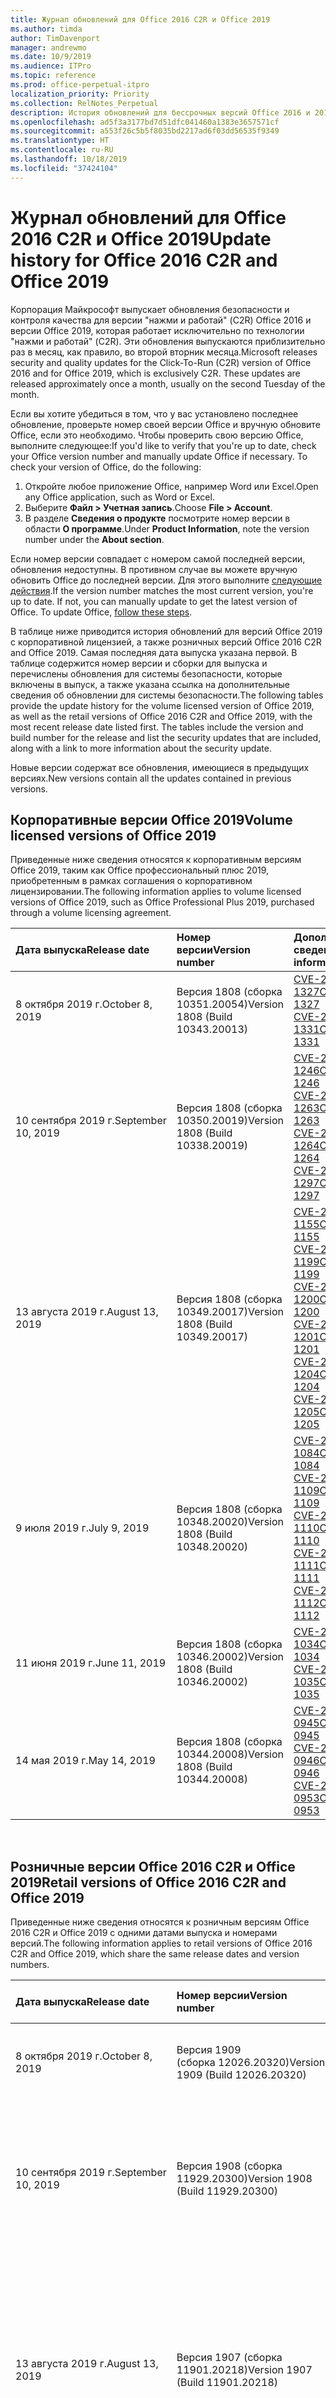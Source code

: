 ```yaml
---
title: Журнал обновлений для Office 2016 C2R и Office 2019
ms.author: timda
author: TimDavenport
manager: andrewmo
ms.date: 10/9/2019
ms.audience: ITPro
ms.topic: reference
ms.prod: office-perpetual-itpro
localization_priority: Priority
ms.collection: RelNotes_Perpetual
description: История обновлений для бессрочных версий Office 2016 и 2019 с технологией "нажми и работай" (C2R) для ИТ-специалистов
ms.openlocfilehash: ad5f3a3177bd7d51dfc041460a1383e3657571cf
ms.sourcegitcommit: a553f26c5b5f8035bd2217ad6f03dd56535f9349
ms.translationtype: HT
ms.contentlocale: ru-RU
ms.lasthandoff: 10/18/2019
ms.locfileid: "37424104"
---
```

# <a name="update-history-for-office-2016-c2r-and-office-2019"></a><span data-ttu-id="e6cfe-103">Журнал обновлений для Office 2016 C2R и Office 2019</span><span class="sxs-lookup"><span data-stu-id="e6cfe-103">Update history for Office 2016 C2R and Office 2019</span></span>

<span data-ttu-id="e6cfe-p101">Корпорация Майкрософт выпускает обновления безопасности и контроля качества для версии "нажми и работай" (C2R) Office 2016 и версии Office 2019, которая работает исключительно по технологии "нажми и работай" (C2R). Эти обновления выпускаются приблизительно раз в месяц, как правило, во второй вторник месяца.</span><span class="sxs-lookup"><span data-stu-id="e6cfe-p101">Microsoft releases security and quality updates for the Click-To-Run (C2R) version of Office 2016 and for Office 2019, which is exclusively C2R. These updates are released approximately once a month, usually on the second Tuesday of the month.</span></span>

<span data-ttu-id="e6cfe-p102">Если вы хотите убедиться в том, что у вас установлено последнее обновление, проверьте номер своей версии Office и вручную обновите Office, если это необходимо. Чтобы проверить свою версию Office, выполните следующее:</span><span class="sxs-lookup"><span data-stu-id="e6cfe-p102">If you'd like to verify that you're up to date, check your Office version number and manually update Office if necessary. To check your version of Office, do the following:</span></span>

  1.    <span data-ttu-id="e6cfe-108">Откройте любое приложение Office, например Word или Excel.</span><span class="sxs-lookup"><span data-stu-id="e6cfe-108">Open any Office application, such as Word or Excel.</span></span>
  2.    <span data-ttu-id="e6cfe-109">Выберите **Файл > Учетная запись**.</span><span class="sxs-lookup"><span data-stu-id="e6cfe-109">Choose **File > Account**.</span></span>
  3.    <span data-ttu-id="e6cfe-110">В разделе **Сведения о продукте** посмотрите номер версии в области **О программе**.</span><span class="sxs-lookup"><span data-stu-id="e6cfe-110">Under **Product Information**, note the version number under the **About section**.</span></span>

<span data-ttu-id="e6cfe-p103">Если номер версии совпадает с номером самой последней версии, обновления недоступны. В противном случае вы можете вручную обновить Office до последней версии. Для этого выполните [следующие действия](https://support.office.com/article/2ab296f3-7f03-43a2-8e50-46de917611c5).</span><span class="sxs-lookup"><span data-stu-id="e6cfe-p103">If the version number matches the most current version, you're up to date. If not, you can manually update to get the latest version of Office. To update Office, [follow these steps](https://support.office.com/article/2ab296f3-7f03-43a2-8e50-46de917611c5).</span></span>


<span data-ttu-id="e6cfe-p104">В таблице ниже приводится история обновлений для версий Office 2019 с корпоративной лицензией, а также розничных версий Office 2016 C2R and Office 2019. Самая последняя дата выпуска указана первой. В таблице содержится номер версии и сборки для выпуска и перечислены обновления для системы безопасности, которые включены в выпуск, а также указана ссылка на дополнительные сведения об обновлении для системы безопасности.</span><span class="sxs-lookup"><span data-stu-id="e6cfe-p104">The following tables provide the update history for the volume licensed version of Office 2019, as well as the retail versions of Office 2016 C2R and Office 2019, with the most recent release date listed first. The tables include the version and build number for the release and list the security updates that are included, along with a link to more information about the security update.</span></span>

<span data-ttu-id="e6cfe-116">Новые версии содержат все обновления, имеющиеся в предыдущих версиях.</span><span class="sxs-lookup"><span data-stu-id="e6cfe-116">New versions contain all the updates contained in previous versions.</span></span>

## <a name="volume-licensed-versions-of-office-2019"></a><span data-ttu-id="e6cfe-117">Корпоративные версии Office 2019</span><span class="sxs-lookup"><span data-stu-id="e6cfe-117">Volume licensed versions of Office 2019</span></span>
<span data-ttu-id="e6cfe-118">Приведенные ниже сведения относятся к корпоративным версиям Office 2019, таким как Office профессиональный плюс 2019, приобретенным в рамках соглашения о корпоративном лицензировании.</span><span class="sxs-lookup"><span data-stu-id="e6cfe-118">The following information applies to volume licensed versions of Office 2019, such as Office Professional Plus 2019, purchased through a volume licensing agreement.</span></span>

|<span data-ttu-id="e6cfe-119">**Дата выпуска**</span><span class="sxs-lookup"><span data-stu-id="e6cfe-119">**Release date**</span></span>|<span data-ttu-id="e6cfe-120">**Номер версии**</span><span class="sxs-lookup"><span data-stu-id="e6cfe-120">**Version number**</span></span>|<span data-ttu-id="e6cfe-121">**Дополнительные сведения**</span><span class="sxs-lookup"><span data-stu-id="e6cfe-121">**More information**</span></span>|
|:-----|:-----|:-----|
|<span data-ttu-id="e6cfe-122">8 октября 2019 г.</span><span class="sxs-lookup"><span data-stu-id="e6cfe-122">October 8, 2019</span></span>   |<span data-ttu-id="e6cfe-123">Версия 1808 (сборка 10351.20054)</span><span class="sxs-lookup"><span data-stu-id="e6cfe-123">Version 1808 (Build 10343.20013)</span></span>  |[<span data-ttu-id="e6cfe-124">CVE-2019-1327</span><span class="sxs-lookup"><span data-stu-id="e6cfe-124">CVE-2019-1327</span></span>](https://portal.msrc.microsoft.com/ru-RU/security-guidance/advisory/CVE-2019-1327) <br/> [<span data-ttu-id="e6cfe-125">CVE-2019-1331</span><span class="sxs-lookup"><span data-stu-id="e6cfe-125">CVE-2019-1331</span></span>](https://portal.msrc.microsoft.com/ru-RU/security-guidance/advisory/CVE-2019-1331) <br/> |
|<span data-ttu-id="e6cfe-126">10 сентября 2019 г.</span><span class="sxs-lookup"><span data-stu-id="e6cfe-126">September 10, 2019</span></span>   |<span data-ttu-id="e6cfe-127">Версия 1808 (сборка 10350.20019)</span><span class="sxs-lookup"><span data-stu-id="e6cfe-127">Version 1808 (Build 10338.20019)</span></span>  |[<span data-ttu-id="e6cfe-128">CVE-2019-1246</span><span class="sxs-lookup"><span data-stu-id="e6cfe-128">CVE-2019-1246</span></span>](https://portal.msrc.microsoft.com/ru-RU/security-guidance/advisory/CVE-2019-1246) <br/> [<span data-ttu-id="e6cfe-129">CVE-2019-1263</span><span class="sxs-lookup"><span data-stu-id="e6cfe-129">CVE-2019-1263</span></span>](https://portal.msrc.microsoft.com/ru-RU/security-guidance/advisory/CVE-2019-1263) <br/> [<span data-ttu-id="e6cfe-130">CVE-2019-1264</span><span class="sxs-lookup"><span data-stu-id="e6cfe-130">CVE-2019-1264</span></span>](https://portal.msrc.microsoft.com/ru-RU/security-guidance/advisory/CVE-2019-1264) <br/> [<span data-ttu-id="e6cfe-131">CVE-2019-1297</span><span class="sxs-lookup"><span data-stu-id="e6cfe-131">CVE-2019-1297</span></span>](https://portal.msrc.microsoft.com/ru-RU/security-guidance/advisory/CVE-2019-1297) <br/>  |
|<span data-ttu-id="e6cfe-132">13 августа 2019 г.</span><span class="sxs-lookup"><span data-stu-id="e6cfe-132">August 13, 2019</span></span>   |<span data-ttu-id="e6cfe-133">Версия 1808 (сборка 10349.20017)</span><span class="sxs-lookup"><span data-stu-id="e6cfe-133">Version 1808 (Build 10349.20017)</span></span>  |[<span data-ttu-id="e6cfe-134">CVE-2019-1155</span><span class="sxs-lookup"><span data-stu-id="e6cfe-134">CVE-2019-1155</span></span>](https://portal.msrc.microsoft.com/ru-RU/security-guidance/advisory/CVE-2019-1155) <br/> [<span data-ttu-id="e6cfe-135">CVE-2019-1199</span><span class="sxs-lookup"><span data-stu-id="e6cfe-135">CVE-2019-1199</span></span>](https://portal.msrc.microsoft.com/ru-RU/security-guidance/advisory/CVE-2019-1199) <br/> [<span data-ttu-id="e6cfe-136">CVE-2019-1200</span><span class="sxs-lookup"><span data-stu-id="e6cfe-136">CVE-2019-1200</span></span>](https://portal.msrc.microsoft.com/ru-RU/security-guidance/advisory/CVE-2019-1200) <br/> [<span data-ttu-id="e6cfe-137">CVE-2019-1201</span><span class="sxs-lookup"><span data-stu-id="e6cfe-137">CVE-2019-1201</span></span>](https://portal.msrc.microsoft.com/ru-RU/security-guidance/advisory/CVE-2019-1201) <br/> [<span data-ttu-id="e6cfe-138">CVE-2019-1204</span><span class="sxs-lookup"><span data-stu-id="e6cfe-138">CVE-2019-1204</span></span>](https://portal.msrc.microsoft.com/ru-RU/security-guidance/advisory/CVE-2019-1204) <br/> [<span data-ttu-id="e6cfe-139">CVE-2019-1205</span><span class="sxs-lookup"><span data-stu-id="e6cfe-139">CVE-2019-1205</span></span>](https://portal.msrc.microsoft.com/ru-RU/security-guidance/advisory/CVE-2019-1205) <br/>  |
|<span data-ttu-id="e6cfe-140">9 июля 2019 г.</span><span class="sxs-lookup"><span data-stu-id="e6cfe-140">July 9, 2019</span></span>   |<span data-ttu-id="e6cfe-141">Версия 1808 (сборка 10348.20020)</span><span class="sxs-lookup"><span data-stu-id="e6cfe-141">Version 1808 (Build 10348.20020)</span></span>  |[<span data-ttu-id="e6cfe-142">CVE-2019-1084</span><span class="sxs-lookup"><span data-stu-id="e6cfe-142">CVE-2019-1084</span></span>](https://portal.msrc.microsoft.com/ru-RU/security-guidance/advisory/CVE-2019-1084) <br/> [<span data-ttu-id="e6cfe-143">CVE-2019-1109</span><span class="sxs-lookup"><span data-stu-id="e6cfe-143">CVE-2019-1109</span></span>](https://portal.msrc.microsoft.com/ru-RU/security-guidance/advisory/CVE-2019-1109) <br/> [<span data-ttu-id="e6cfe-144">CVE-2019-1110</span><span class="sxs-lookup"><span data-stu-id="e6cfe-144">CVE-2019-1110</span></span>](https://portal.msrc.microsoft.com/ru-RU/security-guidance/advisory/CVE-2019-1110) <br/> [<span data-ttu-id="e6cfe-145">CVE-2019-1111</span><span class="sxs-lookup"><span data-stu-id="e6cfe-145">CVE-2019-1111</span></span>](https://portal.msrc.microsoft.com/ru-RU/security-guidance/advisory/CVE-2019-1111) <br/> [<span data-ttu-id="e6cfe-146">CVE-2019-1112</span><span class="sxs-lookup"><span data-stu-id="e6cfe-146">CVE-2019-1112</span></span>](https://portal.msrc.microsoft.com/ru-RU/security-guidance/advisory/CVE-2019-1112) <br/>|
|<span data-ttu-id="e6cfe-147">11 июня 2019 г.</span><span class="sxs-lookup"><span data-stu-id="e6cfe-147">June 11, 2019</span></span>   |<span data-ttu-id="e6cfe-148">Версия 1808 (сборка 10346.20002)</span><span class="sxs-lookup"><span data-stu-id="e6cfe-148">Version 1808 (Build 10346.20002)</span></span>  |[<span data-ttu-id="e6cfe-149">CVE-2019-1034</span><span class="sxs-lookup"><span data-stu-id="e6cfe-149">CVE-2019-1034</span></span>](https://portal.msrc.microsoft.com/ru-RU/security-guidance/advisory/CVE-2019-1034) <br/> [<span data-ttu-id="e6cfe-150">CVE-2019-1035</span><span class="sxs-lookup"><span data-stu-id="e6cfe-150">CVE-2019-1035</span></span>](https://portal.msrc.microsoft.com/ru-RU/security-guidance/advisory/CVE-2019-1035) <br/> |
|<span data-ttu-id="e6cfe-151">14 мая 2019 г.</span><span class="sxs-lookup"><span data-stu-id="e6cfe-151">May 14, 2019</span></span>   |<span data-ttu-id="e6cfe-152">Версия 1808 (сборка 10344.20008)</span><span class="sxs-lookup"><span data-stu-id="e6cfe-152">Version 1808 (Build 10344.20008)</span></span>  |[<span data-ttu-id="e6cfe-153">CVE-2019-0945</span><span class="sxs-lookup"><span data-stu-id="e6cfe-153">CVE-2019-0945</span></span>](https://portal.msrc.microsoft.com/ru-RU/security-guidance/advisory/CVE-2019-0945) <br/> [<span data-ttu-id="e6cfe-154">CVE-2019-0946</span><span class="sxs-lookup"><span data-stu-id="e6cfe-154">CVE-2019-0946</span></span>](https://portal.msrc.microsoft.com/ru-RU/security-guidance/advisory/CVE-2019-0946) <br/> [<span data-ttu-id="e6cfe-155">CVE-2019-0953</span><span class="sxs-lookup"><span data-stu-id="e6cfe-155">CVE-2019-0953</span></span>](https://portal.msrc.microsoft.com/ru-RU/security-guidance/advisory/CVE-2019-0953) <br/>|




<br/>

## <a name="retail-versions-of-office-2016-c2r-and-office-2019"></a><span data-ttu-id="e6cfe-156">Розничные версии Office 2016 C2R и Office 2019</span><span class="sxs-lookup"><span data-stu-id="e6cfe-156">Retail versions of Office 2016 C2R and Office 2019</span></span>
<span data-ttu-id="e6cfe-157">Приведенные ниже сведения относятся к розничным версиям Office 2016 C2R и Office 2019 c одними датами выпуска и номерами версий.</span><span class="sxs-lookup"><span data-stu-id="e6cfe-157">The following information applies to retail versions of Office 2016 C2R and Office 2019, which share the same release dates and version numbers.</span></span>

|<span data-ttu-id="e6cfe-158">**Дата выпуска**</span><span class="sxs-lookup"><span data-stu-id="e6cfe-158">**Release date**</span></span>|<span data-ttu-id="e6cfe-159">**Номер версии**</span><span class="sxs-lookup"><span data-stu-id="e6cfe-159">**Version number**</span></span>|<span data-ttu-id="e6cfe-160">**Дополнительные сведения**</span><span class="sxs-lookup"><span data-stu-id="e6cfe-160">**More information**</span></span>|
|:-----|:-----|:-----|
|<span data-ttu-id="e6cfe-161">8 октября 2019 г.</span><span class="sxs-lookup"><span data-stu-id="e6cfe-161">October 8, 2019</span></span>   |<span data-ttu-id="e6cfe-162">Версия 1909 (сборка 12026.20320)</span><span class="sxs-lookup"><span data-stu-id="e6cfe-162">Version 1909 (Build 12026.20320)</span></span>  |[<span data-ttu-id="e6cfe-163">CVE-2019-1327</span><span class="sxs-lookup"><span data-stu-id="e6cfe-163">CVE-2019-1327</span></span>](https://portal.msrc.microsoft.com/ru-RU/security-guidance/advisory/CVE-2019-1327) <br/> [<span data-ttu-id="e6cfe-164">CVE-2019-1331</span><span class="sxs-lookup"><span data-stu-id="e6cfe-164">CVE-2019-1331</span></span>](https://portal.msrc.microsoft.com/ru-RU/security-guidance/advisory/CVE-2019-1331) <br/> |
|<span data-ttu-id="e6cfe-165">10 сентября 2019 г.</span><span class="sxs-lookup"><span data-stu-id="e6cfe-165">September 10, 2019</span></span>   |<span data-ttu-id="e6cfe-166">Версия 1908 (сборка 11929.20300)</span><span class="sxs-lookup"><span data-stu-id="e6cfe-166">Version 1908 (Build 11929.20300)</span></span>  |[<span data-ttu-id="e6cfe-167">CVE-2019-1246</span><span class="sxs-lookup"><span data-stu-id="e6cfe-167">CVE-2019-1246</span></span>](https://portal.msrc.microsoft.com/ru-RU/security-guidance/advisory/CVE-2019-1246) <br/> [<span data-ttu-id="e6cfe-168">CVE-2019-1263</span><span class="sxs-lookup"><span data-stu-id="e6cfe-168">CVE-2019-1263</span></span>](https://portal.msrc.microsoft.com/ru-RU/security-guidance/advisory/CVE-2019-1263) <br/> [<span data-ttu-id="e6cfe-169">CVE-2019-1264</span><span class="sxs-lookup"><span data-stu-id="e6cfe-169">CVE-2019-1264</span></span>](https://portal.msrc.microsoft.com/ru-RU/security-guidance/advisory/CVE-2019-1264) <br/> [<span data-ttu-id="e6cfe-170">CVE-2019-1297</span><span class="sxs-lookup"><span data-stu-id="e6cfe-170">CVE-2019-1297</span></span>](https://portal.msrc.microsoft.com/ru-RU/security-guidance/advisory/CVE-2019-1297) <br/>  |
|<span data-ttu-id="e6cfe-171">13 августа 2019 г.</span><span class="sxs-lookup"><span data-stu-id="e6cfe-171">August 13, 2019</span></span>   |<span data-ttu-id="e6cfe-172">Версия 1907 (сборка 11901.20218)</span><span class="sxs-lookup"><span data-stu-id="e6cfe-172">Version 1907 (Build 11901.20218)</span></span>  |[<span data-ttu-id="e6cfe-173">CVE-2019-1155</span><span class="sxs-lookup"><span data-stu-id="e6cfe-173">CVE-2019-1155</span></span>](https://portal.msrc.microsoft.com/ru-RU/security-guidance/advisory/CVE-2019-1155) <br/> [<span data-ttu-id="e6cfe-174">CVE-2019-1199</span><span class="sxs-lookup"><span data-stu-id="e6cfe-174">CVE-2019-1199</span></span>](https://portal.msrc.microsoft.com/ru-RU/security-guidance/advisory/CVE-2019-1199) <br/> [<span data-ttu-id="e6cfe-175">CVE-2019-1200</span><span class="sxs-lookup"><span data-stu-id="e6cfe-175">CVE-2019-1200</span></span>](https://portal.msrc.microsoft.com/ru-RU/security-guidance/advisory/CVE-2019-1200) <br/> [<span data-ttu-id="e6cfe-176">CVE-2019-1201</span><span class="sxs-lookup"><span data-stu-id="e6cfe-176">CVE-2019-1201</span></span>](https://portal.msrc.microsoft.com/ru-RU/security-guidance/advisory/CVE-2019-1201) <br/> [<span data-ttu-id="e6cfe-177">CVE-2019-1204</span><span class="sxs-lookup"><span data-stu-id="e6cfe-177">CVE-2019-1204</span></span>](https://portal.msrc.microsoft.com/ru-RU/security-guidance/advisory/CVE-2019-1204) <br/> [<span data-ttu-id="e6cfe-178">CVE-2019-1205</span><span class="sxs-lookup"><span data-stu-id="e6cfe-178">CVE-2019-1205</span></span>](https://portal.msrc.microsoft.com/ru-RU/security-guidance/advisory/CVE-2019-1205) <br/>  |
|<span data-ttu-id="e6cfe-179">9 июля 2019 г.</span><span class="sxs-lookup"><span data-stu-id="e6cfe-179">July 9, 2019</span></span>   |<span data-ttu-id="e6cfe-180">Версия 1906 (сборка 11727.20244)</span><span class="sxs-lookup"><span data-stu-id="e6cfe-180">Version 1906 (Build 11727.20244)</span></span>  |[<span data-ttu-id="e6cfe-181">CVE-2019-1084</span><span class="sxs-lookup"><span data-stu-id="e6cfe-181">CVE-2019-1084</span></span>](https://portal.msrc.microsoft.com/ru-RU/security-guidance/advisory/CVE-2019-1084) <br/> [<span data-ttu-id="e6cfe-182">CVE-2019-1109</span><span class="sxs-lookup"><span data-stu-id="e6cfe-182">CVE-2019-1109</span></span>](https://portal.msrc.microsoft.com/ru-RU/security-guidance/advisory/CVE-2019-1109) <br/> [<span data-ttu-id="e6cfe-183">CVE-2019-1110</span><span class="sxs-lookup"><span data-stu-id="e6cfe-183">CVE-2019-1110</span></span>](https://portal.msrc.microsoft.com/ru-RU/security-guidance/advisory/CVE-2019-1110) <br/> [<span data-ttu-id="e6cfe-184">CVE-2019-1111</span><span class="sxs-lookup"><span data-stu-id="e6cfe-184">CVE-2019-1111</span></span>](https://portal.msrc.microsoft.com/ru-RU/security-guidance/advisory/CVE-2019-1111) <br/> [<span data-ttu-id="e6cfe-185">CVE-2019-1112</span><span class="sxs-lookup"><span data-stu-id="e6cfe-185">CVE-2019-1112</span></span>](https://portal.msrc.microsoft.com/ru-RU/security-guidance/advisory/CVE-2019-1112) <br/>|
|<span data-ttu-id="e6cfe-186">11 июня 2019 г.</span><span class="sxs-lookup"><span data-stu-id="e6cfe-186">June 11, 2019</span></span>   |<span data-ttu-id="e6cfe-187">Версия 1905 (сборка 11629.20246)</span><span class="sxs-lookup"><span data-stu-id="e6cfe-187">Version 1905 (Build 11629.20246)</span></span>  |[<span data-ttu-id="e6cfe-188">CVE-2019-1034</span><span class="sxs-lookup"><span data-stu-id="e6cfe-188">CVE-2019-1034</span></span>](https://portal.msrc.microsoft.com/ru-RU/security-guidance/advisory/CVE-2019-1034) <br/> [<span data-ttu-id="e6cfe-189">CVE-2019-1035</span><span class="sxs-lookup"><span data-stu-id="e6cfe-189">CVE-2019-1035</span></span>](https://portal.msrc.microsoft.com/ru-RU/security-guidance/advisory/CVE-2019-1035) <br/> |
|<span data-ttu-id="e6cfe-190">14 мая 2019 г.</span><span class="sxs-lookup"><span data-stu-id="e6cfe-190">May 14, 2019</span></span>   |<span data-ttu-id="e6cfe-191">Версия 1904 (сборка 11601.20204)</span><span class="sxs-lookup"><span data-stu-id="e6cfe-191">Version 1904 (Build 11601.20204)</span></span>  |[<span data-ttu-id="e6cfe-192">CVE-2019-0945</span><span class="sxs-lookup"><span data-stu-id="e6cfe-192">CVE-2019-0945</span></span>](https://portal.msrc.microsoft.com/ru-RU/security-guidance/advisory/CVE-2019-0945) <br/> [<span data-ttu-id="e6cfe-193">CVE-2019-0946</span><span class="sxs-lookup"><span data-stu-id="e6cfe-193">CVE-2019-0946</span></span>](https://portal.msrc.microsoft.com/ru-RU/security-guidance/advisory/CVE-2019-0946) <br/> [<span data-ttu-id="e6cfe-194">CVE-2019-0953</span><span class="sxs-lookup"><span data-stu-id="e6cfe-194">CVE-2019-0953</span></span>](https://portal.msrc.microsoft.com/ru-RU/security-guidance/advisory/CVE-2019-0953) <br/>|





